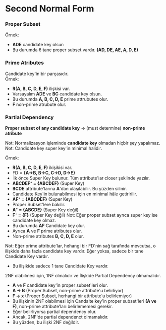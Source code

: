 # Second Normal Form

### Proper Subset

Örnek: 
* **ADE** candidate key olsun
* Bu durumda 6 tane proper subset vardır. **(AD, DE, AE, A, D, E)**

### Prime Atributes

Candidate key'in bir parçasıdır. \
Örnek: 
* **R(A, B, C, D, E, F)** ilişkisi var.
* Varsayalım **ADE** ve **BC** candidate key olsun.
* Bu durumda **A, B, C, D, E** prime attrubutes olur.
* **F** non-prime atrubute olur.

### Partial Dependency 
**Proper subset of any candidate key** -> (must determine) **non-prime atribute** 

Not: Normalizasyon işleminde **candidate key** olmadan hiçbir şey yapalımaz.
Not: Candidate key super key'in minimal halidir.

Örnek:
* **R(A, B, C, D, E, F)** ikişikisi var.
* FD = **{A→B, B→C, C→D, D→E}**
* İlk önce Super Key bulunur. Tüm attribute'lar closer şeklinde yazılır.
* **ABCDEF⁺ = {ABCDEF}** (Super Key)
* **BCDE** attribute'larına **A**'dan ulaşılabilir. Bu yüzden silinir.
* Candidate Key'in bulunabilmesi için en minimal hâle getiririlir.
* **AF⁺ = {ABCDEF}** (Super Key)
* Proper Subset'lere bakılır.
* **A⁺ = {ABCDE}** (Super Key değil)
* **F⁺ = {F}** (Super Key değil)
Not: Eğer proper subset ayrıca super key ise candidate key olmaz.
* Bu durumda **AF** Candidate key olur.
* Ayrıca **A** ve **F** prime atributes olur.
* Non-prime atributes **B, C, D, E** olur.

Not: Eğer prime attribute'lar, hehangi bir FD'nin sağ tarafında mevcutsa, o ilişkide daha fazla candidate key vardır. Eğer yoksa, sadece bir tane Candidate Key vardır. 

* Bu ilişikide sadece 1 tane Candidate Key vardır.

2NF olabilmesi için, 1NF olmalıdır ve İlişkide Partial Dependency olmamalıdır. 

* **A** ve **F** candidate key'in proper subset'leri olur.
* **A → B** (Proper Subset, non-prime attribute'u belirliyor)
* **F → x** (Proper Subset, herhangi bir attribute'u belirlemiyor)
* Bu ilişkinin 2NF olabilmesi için Candaite key'in proper subset'leri **(A ve F)**, non-prime attribute'ları belirlememesi gerekir. 
* Eğer belirliyorsa partial dependency olur.
* Ancak, 2NF'de partial dependenct olmamalıdır.
* Bu yüzden, bu ilişki 2NF değildir.
